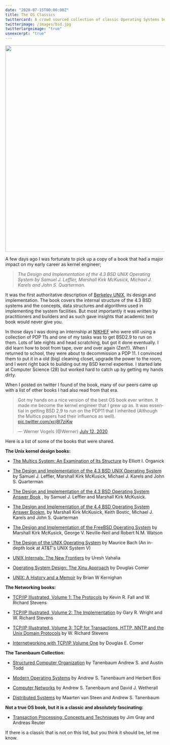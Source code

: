 ```yaml
---
date: "2020-07-15T00:00:00Z"
title: The OS Classics
twittercard: A crowd sourced collection of classic Operating Systems books.
twitterimage: /images/bsd.jpg
twitterlargeimage: "true"
useexcerpt: "true"
---
```


<img src="/images/bsd.jpg" width="650">

A few days ago I was fortunate to pick up a copy of a book that had a
major impact on my early career as kernel engineer;

> *The Design and Implementation of the 4.3 BSD UNIX Operating System by
> Samuel J. Leffler, Marshall Kirk McKusick, Michael J. Karels and John
> S. Quarterman*.

It was the first authoritative description of [Berkeley
UNIX](https://en.wikipedia.org/wiki/Berkeley_Software_Distribution), its
design and implementation. The book covers the internal structure of the
4.3 BSD systems and the concepts, data structures and algorithms used in
implementing the system facilities. But most importantly it was written
by practitioners and builders and as such gave insights that academic
text book would never give you.

In those days I was doing an internship at
[NIKHEF](https://www.nikhef.nl/) who were still using a collection of
PDP 11s and one of my tasks was to get BSD2.9 to run on them. Lots of
late nights and head scratching, but got it done eventually. I did learn
how to boot from tape, over and over again (Zen!!). When I returned to
school, they were about to decommission a PDP 11. I convinced them to
put it in a old (big) cleaning closet, upgrade the power to the room,
and I went right back to building out my BSD kernel expertise. I started
late at Computer Science (28) but worked hard to catch up by getting my
hands dirty.

When I posted on twitter I found of the book, many of our peers came up
with a list of other books I had also read from that era.

<!--more-->

<blockquote class="twitter-tweet"><p lang="en" dir="ltr">Got my hands on a nice version of the best OS book ever written. It made me become the kernel engineer that I grew up as. It was essential in getting BSD 2.9 to run on the PDP11 that I inherited (Although the Multics papers had their influence as well). <a href="https://t.co/xcj8I7ziKw">pic.twitter.com/xcj8I7ziKw</a></p>&mdash; Werner Vogels (@Werner) <a href="https://twitter.com/Werner/status/1282323857811148801?ref_src=twsrc%5Etfw">July 12, 2020</a></blockquote> <script async src="https://platform.twitter.com/widgets.js" charset="utf-8"></script>

Here is a list of some of the books that were shared.

**The Unix kernel design books:**

-   [The Multics System: An Examination of Its
    Structure](https://amzn.to/2OrI3dj) by Elliott I. Organick

-   [The Design and Implementation of the 4.3 BSD UNIX Operating
    System](https://amzn.to/3fsR3uN) by Samuel J. Leffler, Marshall Kirk
    McKusick, Michael J. Karels and John S. Quarterman

-   [The Design and Implementation of the 4.3 BSD Operating System
    Answer Book](https://amzn.to/2DBgaxe) , by Samuel J. Leffler and
    Marshall Kirk McKusick.

-   [The Design and Implementation of the 4.4 BSD Operating System
    Answer Bookm](https://amzn.to/2DBgaxe), by Marshall Kirk McKusick,
    Keith Bostic, Michael J. Karels and John S. Quarterman

-   [The Design and Implementation of the FreeBSD Operating
    System](https://amzn.to/2ZtzbKt) by Marshall Kirk McKusick,
    George V. Neville-Neil and Robert N.M. Watson

-   [The Design of the UNIX Operating System](https://amzn.to/3fFqVg0)
    by Maurice Bach (An in-depth look at AT&T\'s UNIX System V)

-   [UNIX Internals: The New Frontiers](https://amzn.to/3exux2q) by
    Uresh Vahalia

-   [Operating System Design: The Xinu
    Approach](https://amzn.to/2CEj8QZ) by Douglas Comer

-   [UNIX: A History and a Memoir](https://amzn.to/30gpCxE) by Brian W
    Kernighan

**The Networking books:**

-   [TCP/IP Illustrated, Volume 1: The
    Protocols](https://amzn.to/2CfBYOB) by Kevin R. Fall and W. Richard
    Stevens

-   [TCP/IP Illustrated, Volume 2: The
    Implementation](https://amzn.to/3gYnRMr) by Gary R. Wright and W.
    Richard Stevens

-   [TCP/IP Illustrated, Volume 3: TCP for Transactions, HTTP, NNTP and
    the Unix Domain Protocols](https://amzn.to/2WnISrU) by W. Richard
    Stevens

-   [Internetworking with TCP/IP Volume One](https://amzn.to/304Yul6) by
    Douglas E. Comer

**The Tanenbaum Collection:**

-   [Structured Computer Organization](https://amzn.to/30qyLEf) by
    Tanenbaum Andrew S. and Austin Todd

-   [Modern Operating Systems](https://amzn.to/30aWqbr) by Andrew S.
    Tanenbaum and Herbert Bos

-   [Computer Networks](https://amzn.to/390dgh2) by Andrew S. Tanenbaum
    and David J. Wetherall

-   [Distributed Systems](https://amzn.to/38V8qSv) by Maarten van Steen
    and Andrew S. Tanenbaum

**Not a true OS book, but it is a classic and absolutely fascinating:**

-   [Transaction Processing: Concepts and
    Techniques](https://amzn.to/3esaRwR) by Jim Gray and Andreas Reuter

If there is a classic that is not on this list, but you think it should
be, let me know.
